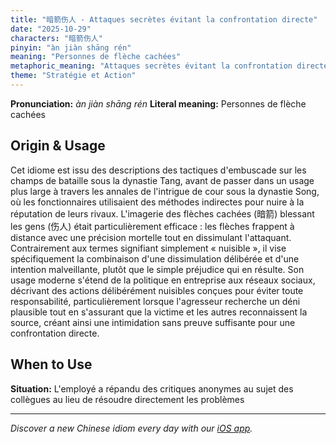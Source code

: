 ```yaml
---
title: "暗箭伤人 - Attaques secrètes évitant la confrontation directe"
date: "2025-10-29"
characters: "暗箭伤人"
pinyin: "àn jiàn shāng rén"
meaning: "Personnes de flèche cachées"
metaphoric_meaning: "Attaques secrètes évitant la confrontation directe"
theme: "Stratégie et Action"
---
```


**Pronunciation:** *àn jiàn shāng rén*
**Literal meaning:** Personnes de flèche cachées

## Origin & Usage

Cet idiome est issu des descriptions des tactiques d'embuscade sur les champs de bataille sous la dynastie Tang, avant de passer dans un usage plus large à travers les annales de l'intrigue de cour sous la dynastie Song, où les fonctionnaires utilisaient des méthodes indirectes pour nuire à la réputation de leurs rivaux. L'imagerie des flèches cachées (暗箭) blessant les gens (伤人) était particulièrement efficace : les flèches frappent à distance avec une précision mortelle tout en dissimulant l'attaquant. Contrairement aux termes signifiant simplement « nuisible », il vise spécifiquement la combinaison d'une dissimulation délibérée et d'une intention malveillante, plutôt que le simple préjudice qui en résulte. Son usage moderne s'étend de la politique en entreprise aux réseaux sociaux, décrivant des actions délibérément nuisibles conçues pour éviter toute responsabilité, particulièrement lorsque l'agresseur recherche un déni plausible tout en s'assurant que la victime et les autres reconnaissent la source, créant ainsi une intimidation sans preuve suffisante pour une confrontation directe.

## When to Use

**Situation:** L'employé a répandu des critiques anonymes au sujet des collègues au lieu de résoudre directement les problèmes

---

*Discover a new Chinese idiom every day with our [iOS app](https://apps.apple.com/us/app/daily-chinese-idioms/id6740611324).*
